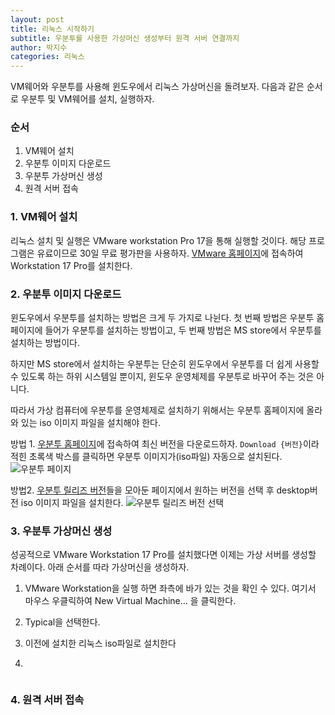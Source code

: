 ```yaml
---
layout: post
title: 리눅스 시작하기
subtitle: 우분투를 사용한 가상머신 생성부터 원격 서버 연결까지
author: 박지수
categories: 리눅스
---
```


VM웨어와 우분투를 사용해 윈도우에서 리눅스 가상머신을 돌려보자. 다음과 같은 순서로 우분투 및 VM웨어를 설치, 실행하자.

### 순서

1. VM웨어 설치
2. 우분투 이미지 다운로드
3. 우분투 가상머신 생성
4. 원격 서버 접속



### 1. VM웨어 설치

리눅스 설치 및 실행은 VMware workstation Pro 17을 통해 실행할 것이다. 해당 프로그램은 유료이므로 30일 무료 평가판을 사용하자.
[VMware 홈페이지](https://www.vmware.com/content/vmware/vmware-published-sites/us/products/workstation-pro/workstation-pro-evaluation.html.html.html)에 접속하여 Workstation 17 Pro를 설치한다.



### 2. 우분투 이미지 다운로드

윈도우에서 우분투를 설치하는 방법은 크게 두 가지로 나뉜다. 첫 번째 방법은 우분투 홈페이지에 들어가 우분투를 설치하는 방법이고, 두 번째 방법은 MS store에서 우분투를 설치하는 방법이다.

하지만 MS store에서 설치하는 우분투는 단순히 윈도우에서 우분투를 더 쉽게 사용할 수 있도록 하는 하위 시스템일 뿐이지, 윈도우 운영체제를 우분투로 바꾸어 주는 것은 아니다.

따라서 가상 컴퓨터에 우분투를 운영체제로 설치하기 위해서는 우분투 홈페이지에 올라와 있는 iso 이미지 파일을 설치해야 한다.

방법 1. [우분투 홈페이지](https://ubuntu.com/download)에 접속하여 최신 버전을 다운로드하자. `Download {버전}`이라 적힌 초록색 박스를 클릭하면 우분투 이미지가(iso파일) 자동으로 설치된다.
![우분투 페이지](https://jisoo449.github.io/jisu_sec/assets/images/post/280888668-4535a23f-d8f6-4d67-b6f3-1762149188d3.png)

방법2. [우분투 릴리즈 버전](https://releases.ubuntu.com/23.10/)들을 모아둔 페이지에서 원하는 버전을 선택 후 desktop버전 iso 이미지 파일을 설치한다.
![우분투 릴리즈 버전 선택](https://jisoo449.github.io/jisu_sec/assets/images/post/280888925-bf79ec43-7880-4bc1-920e-07c8993ce7ee.png)




### 3. 우분투 가상머신 생성

성공적으로 VMware Workstation 17 Pro를 설치했다면 이제는 가상 서버를 생성할 차례이다. 아래 순서를 따라 가상머신을 생성하자.

1. VMware Workstation을 실행 하면 좌측에 바가 있는 것을 확인 수 있다. 여기서 마우스 우클릭하여 New Virtual Machine... 을 클릭한다.
![]()

2. Typical을 선택한다.
![]()

3. 이전에 설치한 리눅스 iso파일로 설치한다
![]()

4. 
![]()

### 4. 원격 서버 접속


